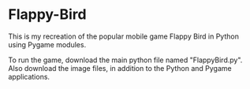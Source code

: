 # Flappy-Bird

This is my recreation of the popular mobile game Flappy Bird in Python using Pygame modules.

To run the game, download the main python file named "FlappyBird.py". Also download the image files, in addition to the Python and Pygame applications.